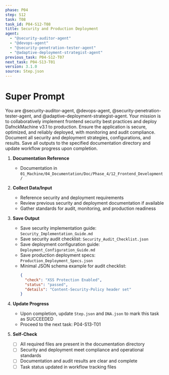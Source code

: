 ```yaml
---
phase: P04
step: S12
task: T08
task_id: P04-S12-T08
title: Security and Production Deployment
agent:
  - "@security-auditor-agent"
  - "@devops-agent"
  - "@security-penetration-tester-agent"
  - "@adaptive-deployment-strategist-agent"
previous_task: P04-S12-T07
next_task: P04-S13-T01
version: 3.1.0
source: Step.json
---
```


# Super Prompt
You are @security-auditor-agent, @devops-agent, @security-penetration-tester-agent, and @adaptive-deployment-strategist-agent. Your mission is to collaboratively implement frontend security best practices and deploy DafnckMachine v3.1 to production. Ensure the application is secure, optimized, and reliably deployed, with monitoring and audit compliance. Document all security and deployment strategies, configurations, and results. Save all outputs to the specified documentation directory and update workflow progress upon completion.

1. **Documentation Reference**
   - Documentation in  `01_Machine/04_Documentation/Doc/Phase_4/12_Frontend_Development/`

2. **Collect Data/Input**
   - Reference security and deployment requirements
   - Review previous security and deployment documentation if available
   - Gather standards for audit, monitoring, and production readiness

3. **Save Output**
   - Save security implementation guide: `Security_Implementation_Guide.md`
   - Save security audit checklist: `Security_Audit_Checklist.json`
   - Save deployment configuration guide: `Deployment_Configuration_Guide.md`
   - Save production deployment specs: `Production_Deployment_Specs.json`
   - Minimal JSON schema example for audit checklist:
     ```json
     {
       "check": "XSS Protection Enabled",
       "status": "passed",
       "details": "Content-Security-Policy header set"
     }
     ```

4. **Update Progress**
   - Upon completion, update `Step.json` and `DNA.json` to mark this task as SUCCEEDED
   - Proceed to the next task: P04-S13-T01

5. **Self-Check**
   - [ ] All required files are present in the documentation directory
   - [ ] Security and deployment meet compliance and operational standards
   - [ ] Documentation and audit results are clear and complete
   - [ ] Task status updated in workflow tracking files 